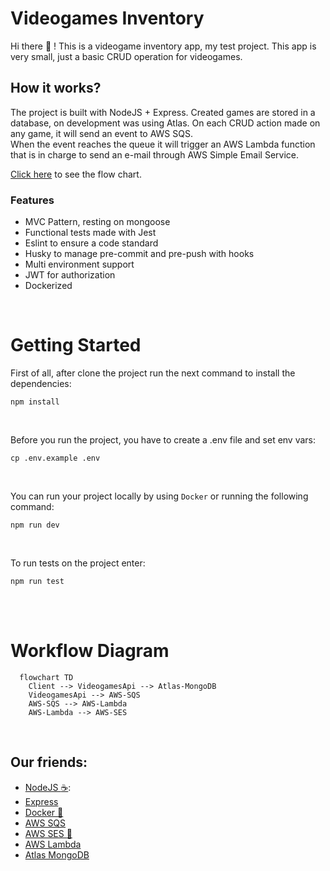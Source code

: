 # Videogames Inventory

Hi there :wave: ! This is a videogame inventory app, my test project. This app is very small, just a basic CRUD operation for videogames.

## How it works?

The project is built with NodeJS + Express. Created games are stored in a database, on development was using Atlas.
On each CRUD action made on any game, it will send an event to AWS SQS.  
When the event reaches the queue it will trigger an AWS Lambda function that is in charge to send an e-mail through AWS Simple Email Service.

[Click here](#workflow-diagram) to see the flow chart.
### Features

- MVC Pattern, resting on mongoose
- Functional tests made with Jest
- Eslint to ensure a code standard
- Husky to manage pre-commit and pre-push with hooks
- Multi environment support
- JWT for authorization
- Dockerized

<br>

# Getting Started

First of all, after clone the project run the next command to install the dependencies:
```
npm install
```
<br>

Before you run the project, you have to create a .env file and set env vars:
```
cp .env.example .env
```

<br>

You can run your project locally by using `Docker` or running the following command: 
```
npm run dev
```

<br>

To run tests on the project enter:
```
npm run test
```

<br>
<br>

# Workflow Diagram
```mermaid
  flowchart TD
    Client --> VideogamesApi --> Atlas-MongoDB
    VideogamesApi --> AWS-SQS
    AWS-SQS --> AWS-Lambda
    AWS-Lambda --> AWS-SES
```

<br>

## Our friends:
- [NodeJS :coffee:](https://nodejs.dev):
- [Express](https://expressjs.com)
- [Docker :whale:](https://www.docker.com)
- [AWS SQS](https://aws.amazon.com/sqs/)
- [AWS SES :email:](https://aws.amazon.com/ses/)
- [AWS Lambda](https://aws.amazon.com/lambda/)
- [Atlas MongoDB](https://www.mongodb.com/atlas)
